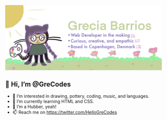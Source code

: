 <img src="https://raw.githubusercontent.com/GreCodes/GreCodes/main/310107306_5739531532766070_12540449708222737_n.jpg" alt="GreCodes" title="GreCodes as Octocat">
<!---
GreCodes/GreCodes is a ✨ special ✨ repository because its `README.md` (this file) appears on your GitHub profile.
You can click the Preview link to take a look at your changes.
--->

## 👋 Hi, I’m @GreCodes
- 👀 I’m interested in drawing, pottery, coding, music, and languages.
- 🌱 I’m currently learning HTML and CSS.
- 💞️ I’m a Hubber, yeah!
- 📫 Reach me on https://twitter.com/HelloGreCodes
```
